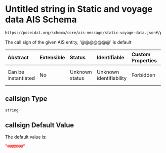 # Untitled string in Static and voyage data AIS Schema

```txt
https://poseidat.org/schema/core/ais-message/static-voyage-data.json#/properties/callsign
```

The call sign of the given AIS entity, '@@@@@@@' is default

| Abstract            | Extensible | Status         | Identifiable            | Custom Properties | Additional Properties | Access Restrictions | Defined In                                                                                          |
| :------------------ | :--------- | :------------- | :---------------------- | :---------------- | :-------------------- | :------------------ | :-------------------------------------------------------------------------------------------------- |
| Can be instantiated | No         | Unknown status | Unknown identifiability | Forbidden         | Allowed               | none                | [static-voyage-data.json*](schemas/core/ais-message/static-voyage-data.json "open original schema") |

## callsign Type

`string`

## callsign Default Value

The default value is:

```json
"@@@@@@@"
```
